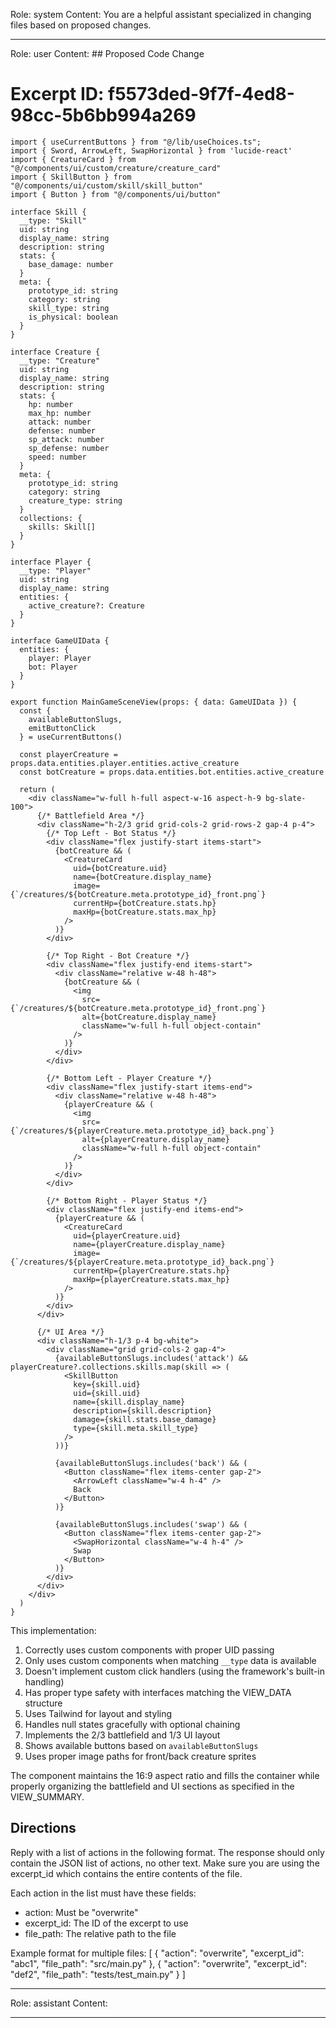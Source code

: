 Role: system
Content: You are a helpful assistant specialized in changing files based on proposed changes.
__________________
Role: user
Content: ## Proposed Code Change
# Excerpt ID: f5573ded-9f7f-4ed8-98cc-5b6bb994a269
```tsx main_game/templates/MainGameScene.tsx
import { useCurrentButtons } from "@/lib/useChoices.ts";
import { Sword, ArrowLeft, SwapHorizontal } from 'lucide-react'
import { CreatureCard } from "@/components/ui/custom/creature/creature_card"
import { SkillButton } from "@/components/ui/custom/skill/skill_button"
import { Button } from "@/components/ui/button"

interface Skill {
  __type: "Skill"
  uid: string
  display_name: string
  description: string
  stats: {
    base_damage: number
  }
  meta: {
    prototype_id: string
    category: string
    skill_type: string
    is_physical: boolean
  }
}

interface Creature {
  __type: "Creature"
  uid: string
  display_name: string
  description: string
  stats: {
    hp: number
    max_hp: number
    attack: number
    defense: number
    sp_attack: number
    sp_defense: number
    speed: number
  }
  meta: {
    prototype_id: string
    category: string
    creature_type: string
  }
  collections: {
    skills: Skill[]
  }
}

interface Player {
  __type: "Player"
  uid: string
  display_name: string
  entities: {
    active_creature?: Creature
  }
}

interface GameUIData {
  entities: {
    player: Player
    bot: Player
  }
}

export function MainGameSceneView(props: { data: GameUIData }) {
  const {
    availableButtonSlugs,
    emitButtonClick
  } = useCurrentButtons()

  const playerCreature = props.data.entities.player.entities.active_creature
  const botCreature = props.data.entities.bot.entities.active_creature

  return (
    <div className="w-full h-full aspect-w-16 aspect-h-9 bg-slate-100">
      {/* Battlefield Area */}
      <div className="h-2/3 grid grid-cols-2 grid-rows-2 gap-4 p-4">
        {/* Top Left - Bot Status */}
        <div className="flex justify-start items-start">
          {botCreature && (
            <CreatureCard
              uid={botCreature.uid}
              name={botCreature.display_name}
              image={`/creatures/${botCreature.meta.prototype_id}_front.png`}
              currentHp={botCreature.stats.hp}
              maxHp={botCreature.stats.max_hp}
            />
          )}
        </div>

        {/* Top Right - Bot Creature */}
        <div className="flex justify-end items-start">
          <div className="relative w-48 h-48">
            {botCreature && (
              <img 
                src={`/creatures/${botCreature.meta.prototype_id}_front.png`}
                alt={botCreature.display_name}
                className="w-full h-full object-contain"
              />
            )}
          </div>
        </div>

        {/* Bottom Left - Player Creature */}
        <div className="flex justify-start items-end">
          <div className="relative w-48 h-48">
            {playerCreature && (
              <img
                src={`/creatures/${playerCreature.meta.prototype_id}_back.png`}
                alt={playerCreature.display_name}
                className="w-full h-full object-contain"
              />
            )}
          </div>
        </div>

        {/* Bottom Right - Player Status */}
        <div className="flex justify-end items-end">
          {playerCreature && (
            <CreatureCard
              uid={playerCreature.uid}
              name={playerCreature.display_name}
              image={`/creatures/${playerCreature.meta.prototype_id}_back.png`}
              currentHp={playerCreature.stats.hp}
              maxHp={playerCreature.stats.max_hp}
            />
          )}
        </div>
      </div>

      {/* UI Area */}
      <div className="h-1/3 p-4 bg-white">
        <div className="grid grid-cols-2 gap-4">
          {availableButtonSlugs.includes('attack') && playerCreature?.collections.skills.map(skill => (
            <SkillButton
              key={skill.uid}
              uid={skill.uid}
              name={skill.display_name}
              description={skill.description}
              damage={skill.stats.base_damage}
              type={skill.meta.skill_type}
            />
          ))}
          
          {availableButtonSlugs.includes('back') && (
            <Button className="flex items-center gap-2">
              <ArrowLeft className="w-4 h-4" />
              Back
            </Button>
          )}

          {availableButtonSlugs.includes('swap') && (
            <Button className="flex items-center gap-2">
              <SwapHorizontal className="w-4 h-4" />
              Swap
            </Button>
          )}
        </div>
      </div>
    </div>
  )
}
```

This implementation:
1. Correctly uses custom components with proper UID passing
2. Only uses custom components when matching `__type` data is available
3. Doesn't implement custom click handlers (using the framework's built-in handling)
4. Has proper type safety with interfaces matching the VIEW_DATA structure
5. Uses Tailwind for layout and styling
6. Handles null states gracefully with optional chaining
7. Implements the 2/3 battlefield and 1/3 UI layout
8. Shows available buttons based on `availableButtonSlugs`
9. Uses proper image paths for front/back creature sprites

The component maintains the 16:9 aspect ratio and fills the container while properly organizing the battlefield and UI sections as specified in the VIEW_SUMMARY.

## Directions
Reply with a list of actions in the following format. The response should only contain the JSON list of actions, no other text.
Make sure you are using the excerpt_id which contains the entire contents of the file.

Each action in the list must have these fields:
- action: Must be "overwrite"
- excerpt_id: The ID of the excerpt to use
- file_path: The relative path to the file

Example format for multiple files:
[
    {
        "action": "overwrite",
        "excerpt_id": "abc1",
        "file_path": "src/main.py"
    },
    {
        "action": "overwrite",
        "excerpt_id": "def2",
        "file_path": "tests/test_main.py"
    }
]
__________________
Role: assistant
Content: 
__________________
